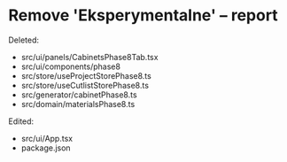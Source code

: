 # Remove 'Eksperymentalne' – report

Deleted:

- src/ui/panels/CabinetsPhase8Tab.tsx
- src/ui/components/phase8
- src/store/useProjectStorePhase8.ts
- src/store/useCutlistStorePhase8.ts
- src/generator/cabinetPhase8.ts
- src/domain/materialsPhase8.ts

Edited:

- src/ui/App.tsx
- package.json
